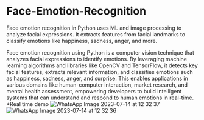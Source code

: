 # Face-Emotion-Recognition
Face emotion recognition in Python uses ML and image processing to analyze facial expressions. It extracts features from facial landmarks to classify emotions like happiness, sadness, anger, and more.

Face emotion recognition using Python is a computer vision technique that analyzes facial expressions to identify emotions. By leveraging machine learning algorithms and libraries like OpenCV and TensorFlow, it detects key facial features, extracts relevant information, and classifies emotions such as happiness, sadness, anger, and surprise. This enables applications in various domains like human-computer interaction, market research, and mental health assessment, empowering developers to build intelligent systems that can understand and respond to human emotions in real-time.
*Real time demo
![WhatsApp Image 2023-07-14 at 12 32 37](https://github.com/Ankitthakur2025/Face-Emotion-Recognition/assets/111188389/9a609b56-17e8-4332-b133-0291cc899f89)
![WhatsApp Image 2023-07-14 at 12 32 36](https://github.com/Ankitthakur2025/Face-Emotion-Recognition/assets/111188389/6966f1c2-c45d-4692-9d23-4115d5a75fef)
